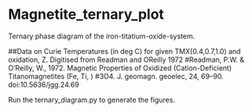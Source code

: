 # Magnetite_ternary_plot
Ternary phase diagram of the iron-titatium-oxide-system.

##Data on Curie Temperatures (in deg C) for given TMX(0.4,0.7,1.0) and oxidation, Z. Digitised from Readman and OReilly 1972 
#Readman, P.W. & O’Reilly, W., 1972. Magnetic Properties of Oxidized (Cation-Deficient) Titanomagnetites (Fe, Ti, )
#3O4. J. geomagn. geoelec, 24, 69–90. doi:10.5636/jgg.24.69

Run the ternary_diagram.py to generate the figures. 
